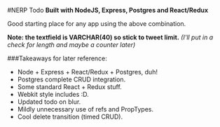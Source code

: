 #NERP Todo
**Built with NodeJS, Express, Postgres and React/Redux**

Good starting place for any app using the above combination.

**Note: the textfield is VARCHAR(40) so stick to tweet limit.**
*(I'll put in a check for length and maybe a counter later)*

###Takeaways for later reference:

- Node + Express + React/Redux + Postgres, duh!
- Postgres complete CRUD integration.
- Some standard React + Redux stuff.
- Webkit style includes :D.
- Updated todo on blur.
- Mildly unnecessary use of refs and PropTypes.
- Cool delete transition (timed CRUD). 
